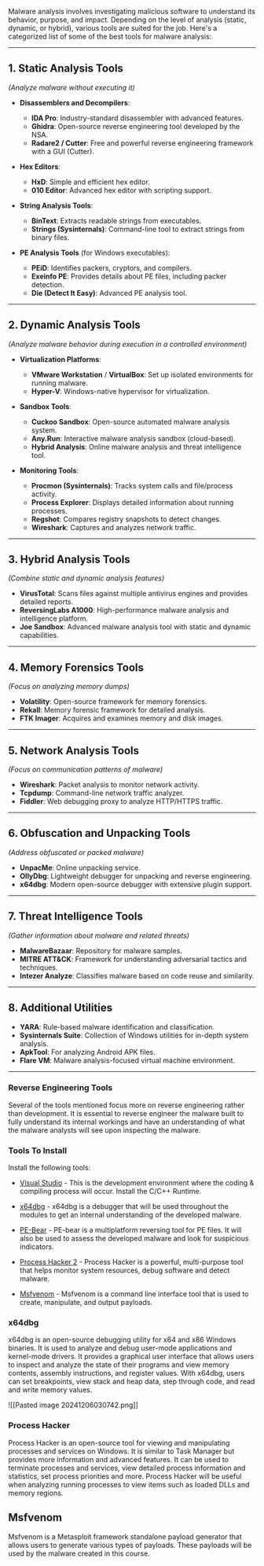 Malware analysis involves investigating malicious software to understand its behavior, purpose, and impact. Depending on the level of analysis (static, dynamic, or hybrid), various tools are suited for the job. Here's a categorized list of some of the best tools for malware analysis:

---

## **1. Static Analysis Tools**

_(Analyze malware without executing it)_

- **Disassemblers and Decompilers**:
    
    - **IDA Pro**: Industry-standard disassembler with advanced features.
    - **Ghidra**: Open-source reverse engineering tool developed by the NSA.
    - **Radare2 / Cutter**: Free and powerful reverse engineering framework with a GUI (Cutter).
- **Hex Editors**:
    
    - **HxD**: Simple and efficient hex editor.
    - **010 Editor**: Advanced hex editor with scripting support.
- **String Analysis Tools**:
    
    - **BinText**: Extracts readable strings from executables.
    - **Strings (Sysinternals)**: Command-line tool to extract strings from binary files.
- **PE Analysis Tools** (for Windows executables):
    
    - **PEiD**: Identifies packers, cryptors, and compilers.
    - **Exeinfo PE**: Provides details about PE files, including packer detection.
    - **Die (Detect It Easy)**: Advanced PE analysis tool.

---

## **2. Dynamic Analysis Tools**

_(Analyze malware behavior during execution in a controlled environment)_

- **Virtualization Platforms**:
    
    - **VMware Workstation** / **VirtualBox**: Set up isolated environments for running malware.
    - **Hyper-V**: Windows-native hypervisor for virtualization.
- **Sandbox Tools**:
    
    - **Cuckoo Sandbox**: Open-source automated malware analysis system.
    - **Any.Run**: Interactive malware analysis sandbox (cloud-based).
    - **Hybrid Analysis**: Online malware analysis and threat intelligence tool.
- **Monitoring Tools**:
    
    - **Procmon (Sysinternals)**: Tracks system calls and file/process activity.
    - **Process Explorer**: Displays detailed information about running processes.
    - **Regshot**: Compares registry snapshots to detect changes.
    - **Wireshark**: Captures and analyzes network traffic.

---

## **3. Hybrid Analysis Tools**

_(Combine static and dynamic analysis features)_

- **VirusTotal**: Scans files against multiple antivirus engines and provides detailed reports.
- **ReversingLabs A1000**: High-performance malware analysis and intelligence platform.
- **Joe Sandbox**: Advanced malware analysis tool with static and dynamic capabilities.

---

## **4. Memory Forensics Tools**

_(Focus on analyzing memory dumps)_

- **Volatility**: Open-source framework for memory forensics.
- **Rekall**: Memory forensic framework for detailed analysis.
- **FTK Imager**: Acquires and examines memory and disk images.

---

## **5. Network Analysis Tools**

_(Focus on communication patterns of malware)_

- **Wireshark**: Packet analysis to monitor network activity.
- **Tcpdump**: Command-line network traffic analyzer.
- **Fiddler**: Web debugging proxy to analyze HTTP/HTTPS traffic.

---

## **6. Obfuscation and Unpacking Tools**

_(Address obfuscated or packed malware)_

- **UnpacMe**: Online unpacking service.
- **OllyDbg**: Lightweight debugger for unpacking and reverse engineering.
- **x64dbg**: Modern open-source debugger with extensive plugin support.

---

## **7. Threat Intelligence Tools**

_(Gather information about malware and related threats)_

- **MalwareBazaar**: Repository for malware samples.
- **MITRE ATT&CK**: Framework for understanding adversarial tactics and techniques.
- **Intezer Analyze**: Classifies malware based on code reuse and similarity.

---

## **8. Additional Utilities**

- **YARA**: Rule-based malware identification and classification.
- **Sysinternals Suite**: Collection of Windows utilities for in-depth system analysis.
- **ApkTool**: For analyzing Android APK files.
- **Flare VM**: Malware analysis-focused virtual machine environment.

---

### Reverse Engineering Tools

Several of the tools mentioned focus more on reverse engineering rather than development. It is essential to reverse engineer the malware built to fully understand its internal workings and have an understanding of what the malware analysts will see upon inspecting the malware.

### Tools To Install

Install the following tools:

- [Visual Studio](https://visualstudio.microsoft.com/) - This is the development environment where the coding & compiling process will occur. Install the C/C++ Runtime.
    
- [x64dbg](https://x64dbg.com/) - x64dbg is a debugger that will be used throughout the modules to get an internal understanding of the developed malware.
    
- [PE-Bear](https://github.com/hasherezade/pe-bear) - PE-bear is a multiplatform reversing tool for PE files. It will also be used to assess the developed malware and look for suspicious indicators.
    
- [Process Hacker 2](https://processhacker.sourceforge.io/downloads.php) - Process Hacker is a powerful, multi-purpose tool that helps monitor system resources, debug software and detect malware.
    
- [Msfvenom](https://www.offensive-security.com/metasploit-unleashed/msfvenom/) - Msfvenom is a command line interface tool that is used to create, manipulate, and output payloads.

### x64dbg

x64dbg is an open-source debugging utility for x64 and x86 Windows binaries. It is used to analyze and debug user-mode applications and kernel-mode drivers. It provides a graphical user interface that allows users to inspect and analyze the state of their programs and view memory contents, assembly instructions, and register values. With x64dbg, users can set breakpoints, view stack and heap data, step through code, and read and write memory values.

![[Pasted image 20241206030742.png]]

### Process Hacker

Process Hacker is an open-source tool for viewing and manipulating processes and services on Windows. It is similar to Task Manager but provides more information and advanced features. It can be used to terminate processes and services, view detailed process information and statistics, set process priorities and more. Process Hacker will be useful when analyzing running processes to view items such as loaded DLLs and memory regions.

## Msfvenom

Msfvenom is a Metasploit framework standalone payload generator that allows users to generate various types of payloads. These payloads will be used by the malware created in this course.

